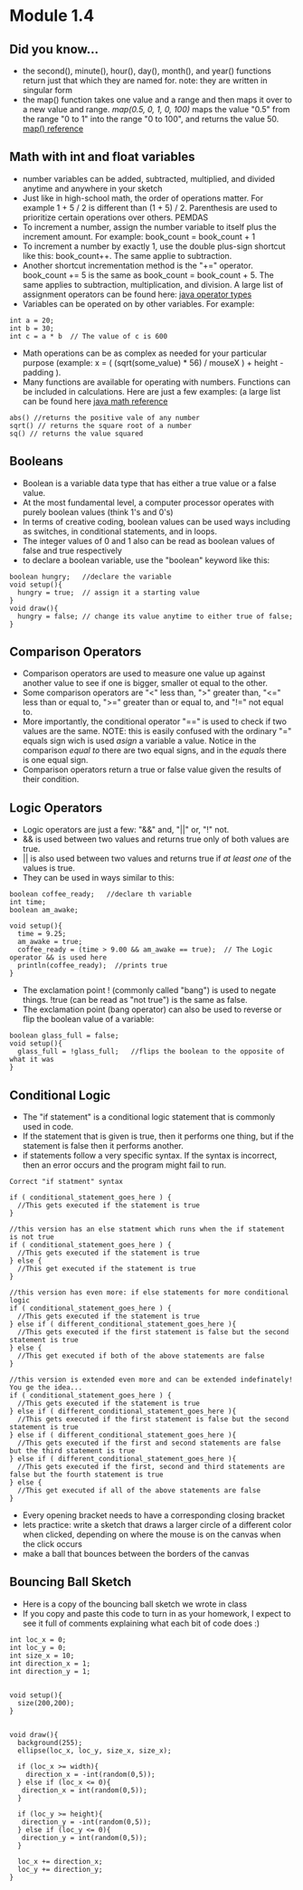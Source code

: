 # Module 1.4

## Did you know...
* the second(), minute(), hour(), day(), month(), and year() functions return just that which they are named for. note: they are written in singular form
* the map() function takes one value and a range and then maps it over to a new value and range. *map(0.5, 0, 1, 0, 100)* maps the value "0.5" from the range "0 to 1" into the range "0 to 100", and returns the value 50. [map() reference](https://processing.org/reference/map_.html) 

## Math with int and float variables
* number variables can be added, subtracted, multiplied, and divided anytime and anywhere in your sketch
* Just like in high-school math, the order of operations matter. For example 1 + 5 / 2 is different than (1 + 5) / 2. Parenthesis are used to prioritize certain operations over others. PEMDAS
* To increment a number, assign the number variable to itself plus the increment amount. For example: book_count = book_count + 1
* To increment a number by exactly 1, use the double plus-sign shortcut like this: book_count++. The same applie to subtraction.
* Another shortcut incrementation method is the "+=" operator. book_count += 5 is the same as book_count = book_count + 5. The same applies to subtraction, multiplication, and division. A large list of assignment operators can be found here: [java operator types](https://www.w3schools.com/java/java_operators.asp)
* Variables can be operated on by other variables. For example:
```
int a = 20; 
int b = 30; 
int c = a * b  // The value of c is 600
```
* Math operations can be as complex as needed for your particular purpose (example:  x = ( (sqrt(some_value) * 56) / mouseX ) + height - padding ). 
* Many functions are available for operating with numbers. Functions can be included in calculations. Here are just a few examples: (a large list can be found here [java math reference](https://docs.oracle.com/cd/E17904_01/apirefs.1111/e12048/functmath.htm#CQLLR413) 
```
abs() //returns the positive vale of any number
sqrt() // returns the square root of a number
sq() // returns the value squared
```


## Booleans
* Boolean is a variable data type that has either a true value or a false value. 
* At the most fundamental level, a computer processor operates with purely boolean values (think 1's and 0's)
* In terms of creative coding, boolean values can be used ways including as switches, in conditional statements, and in loops.
* The integer values of 0 and 1 also can be read as boolean values of false and true respectively
* to declare a boolean variable, use the "boolean" keyword like this:
```
boolean hungry;   //declare the variable
void setup(){
  hungry = true;  // assign it a starting value
}
void draw(){
  hungry = false; // change its value anytime to either true of false;
}
```

## Comparison Operators
* Comparison operators are used to measure one value up against another value to see if one is bigger, smaller ot equal to the other.
* Some comparison operators are "<" less than, ">" greater than, "<=" less than or equal to, ">=" greater than or equal to, and "!=" not equal to.
* More importantly, the conditional operator "==" is used to check if two values are the same. NOTE: this is easily confused with the ordinary "=" equals sign wich is used *asign* a variable a value. Notice in the comparison *equal to* there are two equal signs, and in the *equals* there is one equal sign. 
* Comparison operators return a true or false value given the results of their condition. 

## Logic Operators
* Logic operators are just a few: "&&" and, "||" or, "!" not.
* && is used between two values and returns true only of both values are true.
* || is also used between two values and returns true if *at least one* of the values is true.
* They can be used in ways similar to this: 
```
boolean coffee_ready;   //declare th variable
int time;
boolean am_awake;

void setup(){
  time = 9.25;
  am_awake = true;
  coffee_ready = (time > 9.00 && am_awake == true);  // The Logic operator && is used here
  println(coffee_ready);  //prints true
}
```
* The exclamation point ! (commonly called "bang") is used to negate things. !true (can be read as "not true") is the same as false.
* The exclamation point (bang operator) can also be used to reverse or flip the boolean value of a variable: 
```
boolean glass_full = false;
void setup(){
  glass_full = !glass_full;   //flips the boolean to the opposite of what it was
}
```

## Conditional Logic
* The "if statement" is a conditional logic statement that is commonly used in code.
* If the statement that is given is true, then it performs one thing, but if the statement is false then it performs another. 
* if statements follow a very specific syntax. If the syntax is incorrect, then an error occurs and the program might fail to run. 
```
Correct "if statment" syntax

if ( conditional_statement_goes_here ) {
  //This gets executed if the statement is true
}

//this version has an else statment which runs when the if statement is not true
if ( conditional_statement_goes_here ) {
  //This gets executed if the statement is true
} else {
  //This get executed if the statement is true
}

//this version has even more: if else statements for more conditional logic
if ( conditional_statement_goes_here ) {
  //This gets executed if the statement is true
} else if ( different_conditional_statement_goes_here ){
  //This gets executed if the first statement is false but the second statement is true
} else {
  //This get executed if both of the above statements are false
}

//this version is extended even more and can be extended indefinately! You ge the idea...
if ( conditional_statement_goes_here ) {
  //This gets executed if the statement is true
} else if ( different_conditional_statement_goes_here ){
  //This gets executed if the first statement is false but the second statement is true
} else if ( different_conditional_statement_goes_here ){
  //This gets executed if the first and second statements are false but the third statement is true
} else if ( different_conditional_statement_goes_here ){
  //This gets executed if the first, second and third statements are false but the fourth statement is true
} else {
  //This get executed if all of the above statements are false
}
```
* Every opening bracket needs to have a corresponding closing bracket
* lets practice: write a sketch that draws a larger circle of a different color when clicked, depending on where the mouse is on the canvas when the click occurs
* make a ball that bounces between the borders of the canvas

## Bouncing Ball Sketch
* Here is a copy of the bouncing ball sketch we wrote in class
* If you copy and paste this code to turn in as your homework, I expect to see it full of comments explaining what each bit of code does :)
```
int loc_x = 0;
int loc_y = 0;
int size_x = 10;
int direction_x = 1;
int direction_y = 1;


void setup(){
  size(200,200);
}


void draw(){
  background(255);
  ellipse(loc_x, loc_y, size_x, size_x);
  
  if (loc_x >= width){
    direction_x = -int(random(0,5));
  } else if (loc_x <= 0){
   direction_x = int(random(0,5)); 
  }
  
  if (loc_y >= height){
   direction_y = -int(random(0,5)); 
  } else if (loc_y <= 0){
   direction_y = int(random(0,5)); 
  }
  
  loc_x += direction_x;
  loc_y += direction_y;
}
```



